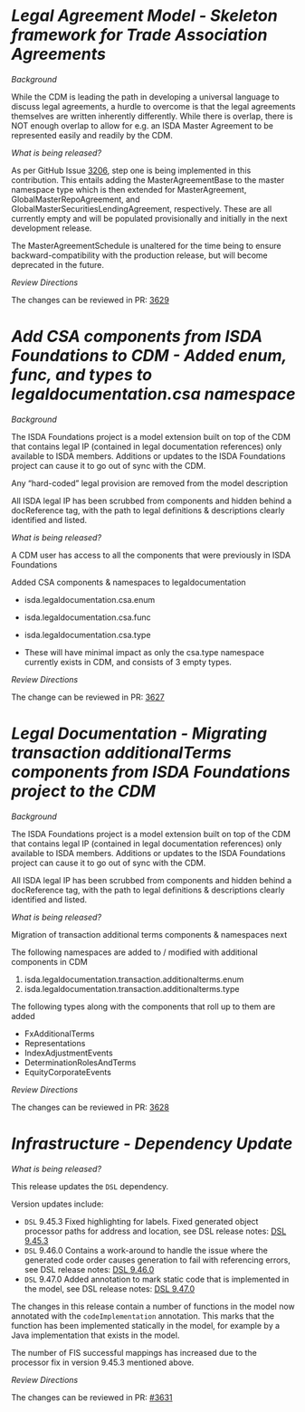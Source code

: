 
# _Legal Agreement Model - Skeleton framework for Trade Association Agreements_

_Background_

While the CDM is leading the path in developing a universal language to discuss legal agreements, a hurdle to overcome is that the legal agreements themselves are written inherently differently. While there is overlap, there is NOT enough overlap to allow for e.g. an ISDA Master Agreement to be represented easily and readily by the CDM.

_What is being released?_

As per GitHub Issue [3206](https://github.com/finos/common-domain-model/issues/3206), step one is being implemented in this contribution. This entails adding the MasterAgreementBase to the master namespace type which is then extended for MasterAgreement, GlobalMasterRepoAgreement, and GlobalMasterSecuritiesLendingAgreement, respectively. These are all currently empty and will be populated provisionally and initially in the next development release.

The MasterAgreementSchedule is unaltered for the time being to ensure backward-compatibility with the production release, but will become deprecated in the future.

_Review Directions_

The changes can be reviewed in PR: [3629](https://github.com/finos/common-domain-model/pull/3629)

# *Add CSA components from ISDA Foundations to CDM - Added enum, func, and types to legaldocumentation.csa namespace*

_Background_

The ISDA Foundations project is a model extension built on top of the CDM that contains legal IP (contained in legal documentation references) only available to ISDA members. Additions or updates to the ISDA Foundations project can cause it to go out of sync with the CDM.

Any “hard-coded” legal provision are removed from the model description

All ISDA legal IP has been scrubbed from components and hidden behind a docReference tag, with the path to legal definitions & descriptions clearly identified and listed.

_What is being released?_

A CDM user has access to all the components that were previously in ISDA Foundations

Added CSA components & namespaces to legaldocumentation

- isda.legaldocumentation.csa.enum
- isda.legaldocumentation.csa.func
- isda.legaldocumentation.csa.type

- These will have minimal impact as only the csa.type namespace currently exists in CDM, and consists of 3 empty types.

_Review Directions_

The change can be reviewed in PR: [3627](https://github.com/finos/common-domain-model/pull/3627)

# _Legal Documentation - Migrating transaction additionalTerms components from ISDA Foundations project to the CDM_

_Background_

The ISDA Foundations project is a model extension built on top of the CDM that contains legal IP (contained in legal documentation references) only available to ISDA members. Additions or updates to the ISDA Foundations project can cause it to go out of sync with the CDM.

All ISDA legal IP has been scrubbed from components and hidden behind a docReference tag, with the path to legal definitions & descriptions clearly identified and listed.

_What is being released?_

Migration of transaction additional terms components & namespaces next

The following namespaces are added to / modified with additional components in CDM

1. isda.legaldocumentation.transaction.additionalterms.enum
2. isda.legaldocumentation.transaction.additionalterms.type

The following types along with the components that roll up to them are added

- FxAdditionalTerms
- Representations
- IndexAdjustmentEvents
- DeterminationRolesAndTerms
- EquityCorporateEvents

_Review Directions_

The changes can be reviewed in PR: [3628](https://github.com/finos/common-domain-model/pull/3628)

# _Infrastructure - Dependency Update_

_What is being released?_

This release updates the `DSL` dependency.

Version updates include:
- `DSL` 9.45.3 Fixed highlighting for labels. Fixed generated object processor paths for address and location, see DSL release notes: [DSL 9.45.3](https://github.com/finos/rune-dsl/releases/tag/9.45.3)
- `DSL` 9.46.0 Contains a work-around to handle the issue where the generated code order causes generation to fail with referencing errors, see DSL release notes: [DSL 9.46.0](https://github.com/finos/rune-dsl/releases/tag/9.45.3)
- `DSL` 9.47.0 Added annotation to mark static code that is implemented in the model, see DSL release notes: [DSL 9.47.0](https://github.com/finos/rune-dsl/releases/tag/9.45.3)

The changes in this release contain a number of functions in the model now annotated with the `codeImplementation` annotation. This marks that the function has been implemented statically in the model, for example by a Java implementation that exists in the model.

The number of FIS successful mappings has increased due to the processor fix in version 9.45.3 mentioned above.

_Review Directions_

The changes can be reviewed in PR: [#3631](https://github.com/finos/common-domain-model/pull/3631) 
